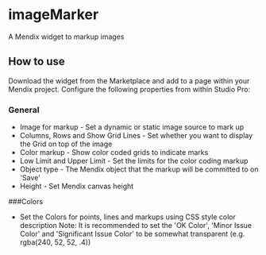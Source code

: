# imageMarker
 A Mendix widget to markup images

## How to use
Download the widget from the Marketplace and add to a page within your Mendix project. Configure the following properties from within Studio Pro:


### General
- Image for markup - Set a dynamic or static image source to mark up
- Columns, Rows and Show Grid Lines - Set whether you want to display the Grid on top of the image
- Color markup - Show color coded grids to indicate marks
- Low Limit and Upper Limit - Set the limits for the color coding markup
- Object type - The Mendix object that the markup will be committed to on 'Save'
- Height - Set Mendix canvas height

###Colors
- Set the Colors for points, lines and markups using CSS style color description
Note: It is recommended to set the 'OK Color', 'Minor Issue Color' and 'Significant Issue Color' to be somewhat transparent (e.g. rgba(240, 52, 52, .4))
